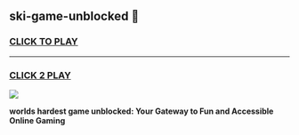 
## ski-game-unblocked 👋
<h3>
<a href="https://premium.freeplayer.one?title=ski-game-unblocked&ref=14F">CLICK TO PLAY</a></h3>
<hr>

<h3>
<a href="https://premium.freeplayer.one?title=ski-game-unblocked&ref=14F">CLICK 2 PLAY</a>
  
</h3>

<a href="https://premium.freeplayer.one?title=ski-game-unblocked&ref=12F/"><img src="https://clearcache.store/games.png"></a>


**worlds hardest game unblocked: Your Gateway to Fun and Accessible Online Gaming**
